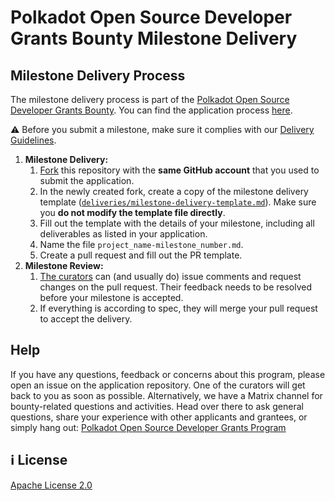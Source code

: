 # Polkadot Open Source Developer Grants Bounty Milestone Delivery <!-- omit in toc -->

## Milestone Delivery Process

The milestone delivery process is part of the [Polkadot Open Source Developer Grants Bounty](https://github.com/PolkadotOpenSourceGrants). You can find the application process [here](https://github.com/PolkadotOpenSourceGrants/apply).  

:warning: Before you submit a milestone, make sure it complies with our [Delivery Guidelines](delivery-guidelines.md).

1. **Milestone Delivery:**
   1. [Fork](https://github.com/PolkadotOpenSourceGrants/delivery/fork) this repository with the **same GitHub account** that you used to submit the application.
   2. In the newly created fork, create a copy of the milestone delivery template ([`deliveries/milestone-delivery-template.md`](deliveries/milestone-delivery-template.md)). Make sure you **do not modify the template file directly**. 
   5. Fill out the template with the details of your milestone, including all deliverables as listed in your application.
   4. Name the file `project_name-milestone_number.md`.
   6. Create a pull request and fill out the PR template.
2. **Milestone Review:**
   1. [The curators](https://github.com/PolkadotOpenSourceGrants#curators) can (and usually do) issue comments and request changes on the pull request. Their feedback needs to be resolved before your milestone is accepted.
   2. If everything is according to spec, they will merge your pull request to accept the delivery.


## Help

If you have any questions, feedback or concerns about this program, please open an issue on the application repository. One of the curators will get back to you as soon as possible. Alternatively, we have a Matrix channel for bounty-related questions and activities. Head over there to ask general questions, share your experience with other applicants and grantees, or simply hang out: [Polkadot Open Source Developer Grants Program](https://matrix.to/#/#OSDGP:matrix.org)

## :information_source: License <!-- omit in toc -->

[Apache License 2.0](LICENSE)
